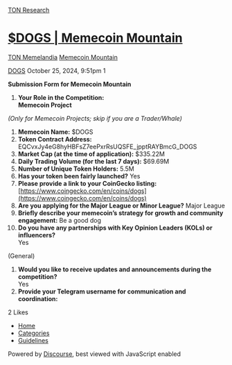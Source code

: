 [TON Research](/)

# [$DOGS | Memecoin Mountain](/t/dogs-memecoin-mountain/38825)

[TON Memelandia](/c/ton-memelandia/memecoin-mountain/86)  [Memecoin Mountain](/c/ton-memelandia/memecoin-mountain/86) 

    

[DOGS](https://tonresear.ch/u/DOGS)  October 25, 2024, 9:51pm  1

**Submission Form for Memecoin Mountain**

1.  **Your Role in the Competition:**  
    **Memecoin Project**

_(Only for Memecoin Projects; skip if you are a Trader/Whale)_

1.  **Memecoin Name:** $DOGS
2.  **Token Contract Address:** EQCvxJy4eG8hyHBFsZ7eePxrRsUQSFE\_jpptRAYBmcG\_DOGS
3.  **Market Cap (at the time of application):** $335.22M
4.  **Daily Trading Volume (for the last 7 days):** $69.69M
5.  **Number of Unique Token Holders:** 5.5M
6.  **Has your token been fairly launched?** Yes
7.  **Please provide a link to your CoinGecko listing:** [https://www.coingecko.com/en/coins/dogs](https://www.coingecko.com/en/coins/dogs)
8.  **Are you applying for the Major League or Minor League?** Major League
9.  **Briefly describe your memecoin’s strategy for growth and community engagement:** Be a good dog
10.  **Do you have any partnerships with Key Opinion Leaders (KOLs) or influencers?**  
    Yes

(General)

1.  **Would you like to receive updates and announcements during the competition?**  
    Yes
2.  **Provide your Telegram username for communication and coordination:**

  2 Likes

*   [Home](/)
*   [Categories](/categories)
*   [Guidelines](/guidelines)

Powered by [Discourse](https://www.discourse.org), best viewed with JavaScript enabled